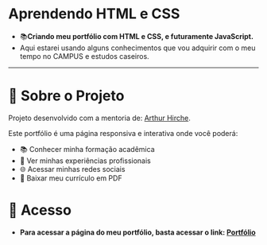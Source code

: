 # Aprendendo HTML e CSS
- 📚**Criando meu portfólio com HTML e CSS, e futuramente JavaScript.**
- Aqui estarei usando alguns conhecimentos que vou adquirir com o meu tempo no CAMPUS e estudos caseiros.
---
# 📄 Sobre o Projeto
Projeto desenvolvido com a mentoria de: [Arthur Hirche](https://arthirche.github.io/).

Este portfólio é uma página responsiva e interativa onde você poderá:

- 📚 Conhecer minha formação acadêmica
- 💼 Ver minhas experiências profissionais
- 🌐 Acessar minhas redes sociais
- 📎 Baixar meu currículo em PDF

# 📌 Acesso

- **Para acessar a página do meu portfólio, basta acessar o link: [Portfólio](https://phyaya.github.io/Portfolio-Pedro/)**